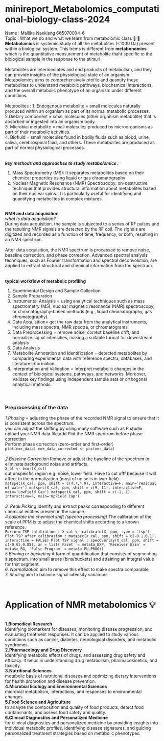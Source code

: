 # minireport_Metabolomics_computational-biology-class-2024
Name : Mallika Naeklang 665070004-6
<br>Topic : What we do and what we learn from metabolomic class :book: 
:open_book:
<br> **Metabolomics** is systemic study of all the metabolites (<1000 Da) present within a biological system. This trems is different from **metabonomics** which is the quantitative measurement of metabolite thaht specific to the biological sample in the response to the stimuli
<br>
<br>
Metabolites are intermediates and end products of metabolism, and they can provide insights of the physiological state of an organism. Metabolomics aims to comprehensively profile and quantify these metabolites to understand metabolic pathways, biochemical interactions, and the overall metabolic phenotype of an organism under different conditions.
<br>
<br>
Metabolites :   1. Endogenous metabolite = small molecules naturally produced within an organism as part of its normal metabolic processes.<br>
2.Dietary component = small molecules (other organism metabolite) that is absorbed or ingested into an organism body.<br>
3. Microbial metabolite = mall molecules produced by microorganisms as part of their metabolic activities. <br>
4. Biofluid = small molecules found in bodily fluids such as blood, urine, saliva, cerebrospinal fluid, and others. These metabolites are produced as part of normal physiological processes.<br>
<br>
<br>***key methods and approaches to study metabolomics :***<br>
1. Mass Spectrometry (MS):  It separates metabolites based on their chemical properties using liquid or gas chromatography<br>
2. Nuclear Magnetic Resonance (NMR) Spectroscopy: on-destructive technique that provides structural information about metabolites based on their nuclear spins. It is particularly useful for identifying and quantifying metabolites in complex mixtures.<br>

<br>**NMR and data acquisition**
<br>*what is data acquisition?* <br>
During data acquisition, the sample is subjected to a series of RF pulses and the resulting NMR signals are detected by the RF coil. The signals are digitized and recorded as a function of time, frequency, or both, resulting in an NMR spectrum.
<br>
<br>
After data acquisition, the NMR spectrum is processed to remove noise, baseline correction, and phase correction. Advanced spectral analysis techniques, such as Fourier transformation and spectral deconvolution, are applied to extract structural and chemical information from the spectrum.
<br>
<br>
<br>**typical workflow of metabolic profiling**<br>
1. Experimental Design and Sample Collection <br>
2. Sample Preparation <br>
3. Instrumental Analysis = using analytical techniques such as mass spectrometry (MS), nuclear magnetic resonance (NMR) spectroscopy, or chromatography-based methods (e.g., liquid chromatography, gas chromatography). <br>
4. Data Acquisition= get the raw data from the analytical instruments, including mass spectra, NMR spectra, or chromatograms.<br>
5. Data Preprocessing = remove noise, correct baseline drift, and normalize signal intensities, making a suitable format for downstream analysis<br>
6. Data Analysis <br>
7. Metabolite Annotation and Identification = detected metabolites by comparing experimental data with reference spectra, databases, and literature information. <br>
8. Interpretation and Validation = Interpret metabolic changes in the context of biological systems, pathways, and networks. Moreover, Validate key findings using independent sample sets or orthogonal analytical methods.<br><br><br>
### Preprocessing of the data<br>
*1.Phasing* =  adjusting the phase of the recorded NMR signal to ensure that it is consistent across the spectrum.<br>
you can adjust the shifting by using many software such as R studio<br>
upload your NMR data file,add Plot the NMR spectrum before phase correction<br>
Perform phase correction (zero-order and first-order)<br>
```plot(nmr_data) nmr_data_corrected <- phc(nmr_data)```
<br>
<br>
*2.Baseline Correction* Remove or adjust the baseline of the spectrum to eliminate background noise and artifacts. <br>
```X_bl <- bcor(X_cut)```<br>
cut unspeicfic region e.g. noise, lower field. Have to cut offf because it will affect to the normalization (most of noise is in lwer field)<br>```matspec(X_cal, ppm, shift = c(4.7,4.9), interactive=F, main='residual of water')
matspec(X_cal, ppm, shift = c(9, 11), interactive=F, main='LowField Cap')
matspec(X_cal, ppm, shift = c(-1, 1), interactive=F, main='UpField Cap')```<br>
<br>*3. Peak Picking* Identify and extract peaks corresponding to different chemical entities present in the sample.<br>
*4.calibrate the chemical shift (spectra processing)* The calibration of the scale of PPM is to adjust the chemical shifts according to a known reference.<br>```Perform TSP calibration : X_cal <- calibrate(X, ppm, type = 'tsp') Plot TSP after calibration : matspec(X_cal, ppm, shift = c(-0.1,0.1), interactive = FALSE) Plot TSP signal : specOverlay(X_cal, ppm, shift = c(-0.05,0.05),
            an = list('Facet' = meta$a_EXP,
                      'Receiver Gain' = meta$a_RG,
                      'Pulse Program' = meta$a_PULPROG))```<br>
*5.Binning or bucketing* A form of quantification that consists of segmenting a spectrum. into small areas (bins/buckets) and attaining an integral value for that segment.<br>
*6. Normalization* aim to remove this effect to make spectra comparable<br>
*7. Scaling* aim to balance signal intensity variances<br>
<br>
<br>
# Application of NMR metabolomics  :bulb:<br>
<br>**1.Biomedical Research**<br>identifying biomarkers for diseases, monitoring disease progression, and evaluating treatment responses. It can be applied to study various conditions such as cancer, diabetes, neurological disorders, and metabolic syndromes.<br>
**2.Pharmacology and Drug Discovery**<br>identifying metabolic effects of drugs, and assessing drug safety and efficacy. It helps in understanding drug metabolism, pharmacokinetics, and toxicity.<br>
**3.Nutritional Sciences**<br> metabolic basis of nutritional diseases and optimizing dietary interventions for health promotion and disease prevention.<br>
**4.Microbial Ecology and Environmental Sciences**<br>microbial metabolism, interactions, and responses to environmental changes. <br>
**5.Food Science and Agriculture**<br>to analyze the composition and quality of food products, detect food contaminants, and assess food safety and quality.<br>
**6.Clinical Diagnostics and Personalized Medicine**<br>for clinical diagnostics and personalized medicine by providing insights into individual metabolic profiles, identifying disease signatures, and guiding personalized treatment strategies based on metabolic phenotypes.<br>
<br>




